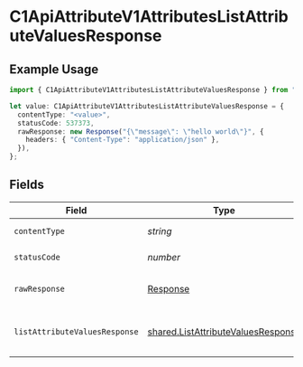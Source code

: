 # C1ApiAttributeV1AttributesListAttributeValuesResponse

## Example Usage

```typescript
import { C1ApiAttributeV1AttributesListAttributeValuesResponse } from "conductorone-sdk-typescript/sdk/models/operations";

let value: C1ApiAttributeV1AttributesListAttributeValuesResponse = {
  contentType: "<value>",
  statusCode: 537373,
  rawResponse: new Response("{\"message\": \"hello world\"}", {
    headers: { "Content-Type": "application/json" },
  }),
};
```

## Fields

| Field                                                                                               | Type                                                                                                | Required                                                                                            | Description                                                                                         |
| --------------------------------------------------------------------------------------------------- | --------------------------------------------------------------------------------------------------- | --------------------------------------------------------------------------------------------------- | --------------------------------------------------------------------------------------------------- |
| `contentType`                                                                                       | *string*                                                                                            | :heavy_check_mark:                                                                                  | HTTP response content type for this operation                                                       |
| `statusCode`                                                                                        | *number*                                                                                            | :heavy_check_mark:                                                                                  | HTTP response status code for this operation                                                        |
| `rawResponse`                                                                                       | [Response](https://developer.mozilla.org/en-US/docs/Web/API/Response)                               | :heavy_check_mark:                                                                                  | Raw HTTP response; suitable for custom response parsing                                             |
| `listAttributeValuesResponse`                                                                       | [shared.ListAttributeValuesResponse](../../../sdk/models/shared/listattributevaluesresponse.md)     | :heavy_minus_sign:                                                                                  | ListAttributeValuesResponse is the response for listing attribute values for a given AttributeType. |